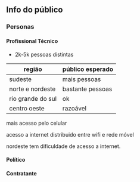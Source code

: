 
## Info do público

### Personas

#### Profissional Técnico
- 2k-5k pessoas distintas

| região            | público esperado |
| ----------------- | ---------------- |
| sudeste           | mais pessoas     |
| norte e nordeste  | bastante pessoas |
| rio grande do sul | ok               |
| centro oeste      | razoável         |

mais acesso pelo celular

acesso a internet distribuido entre wifi e rede móvel

nordeste tem dificuldade de acesso a internet. 

#### Político

#### Contratante

